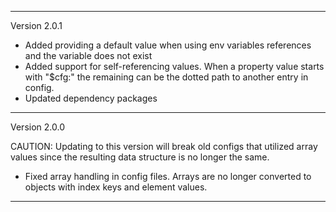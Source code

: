 ___
Version 2.0.1
* Added providing a default value when using env variables references and the variable does not exist
* Added support for self-referencing values. When a property value starts with "$cfg:" the remaining can
be the dotted path to another entry in config.
* Updated dependency packages
___
Version 2.0.0

CAUTION:  Updating to this version will break old configs that utilized array values since the resulting data structure is no longer the same.

* Fixed array handling in config files.  Arrays are no longer converted to objects with index keys and element values.
___